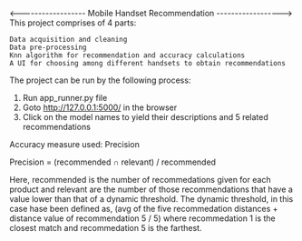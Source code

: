 <------------------     Mobile Handset Recommendation     ------------------>
This project comprises of 4 parts:

    Data acquisition and cleaning
    Data pre-processing
    Knn algorithm for recommendation and accuracy calculations
    A UI for choosing among different handsets to obtain recommendations

The project can be run by the following process:
1. Run app_runner.py file
2. Goto http://127.0.0.1:5000/ in the browser
3. Click on the model names to yield their descriptions and 5 related recommendations

Accuracy measure used: Precision

Precision = (recommended ∩ relevant) / recommended 

Here, recommended is the number of recommedations given for each product and relevant are the number of those recommendations that have a value lower than that of a dynamic threshold. The dynamic threshold, in this case hase been defined as, (avg of the five recommedation distances + distance value of recommendation 5 / 5) where recommedation 1 is the closest match and recommedation 5 is the farthest. 
